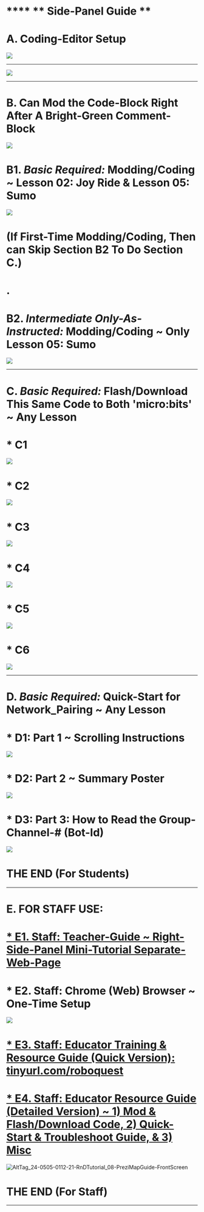 <!---  ![AltTag](24-0325-2140-Makecode-ClickToCloseSidePanel-2024-03-25_21-40-43.png) --->
<!--- add suffix '?raw=true' --->

# **** ** Side-Panel Guide ** 

# A. Coding-Editor Setup
![](https://github.com/jasonc1025-333/24-0214-0310-rq100-onecode-bot_controller-beginner-final/blob/master/2024-07-09_19-45-36-CloseLeftSidePanel.png?raw=true)
<!--- Need following dummy blank line above for this upcoming divider_line to work --->

--- 
![](https://github.com/jasonc1025-333/24-0214-0310-rq100-onecode-bot_controller-beginner-final/blob/master/2024-07-09_19-53-03B-CloseRightSidePanel.png?raw=true)
<!--- Need following dummy blank line above for this upcoming divider_line to work --->

--- 

# B. Can Mod the Code-Block Right After A Bright-Green Comment-Block
![](https://github.com/jasonc1025-333/24-0214-0310-rq100-onecode-bot_controller-beginner-final/blob/master/11i-Media-24-0710-1300/2024-07-12_06-52-01.png-LookForBrightGreenComment_Block.png?raw=true)
# B1. ___Basic Required:___ Modding/Coding ~ Lesson 02: Joy Ride & Lesson 05: Sumo
![](https://github.com/jasonc1025-333/24-0214-0310-rq100-onecode-bot_controller-beginner-final/blob/master/11i-Media-24-0710-1300/2024-07-09_19-07-46-EasyToCode-FastToDrive-ModGroupChannelNum-02.png?raw=true)
# (If First-Time Modding/Coding, Then can Skip Section B2 To Do Section C.)
# .
# B2. ___Intermediate Only-As-Instructed:___ Modding/Coding ~ Only Lesson 05: Sumo
![](https://github.com/jasonc1025-333/24-0214-0310-rq100-onecode-bot_controller-beginner-final/blob/master/11i-Media-24-0710-1300/2024-07-12_06-41-19-Moddable_ServoMotor_PowerPercent-V2Pt1.png?raw=true)

<!--- Need following dummy blank line above for this upcoming divider_line to work --->

---

# C. ___Basic Required:___ Flash/Download This Same Code to Both 'micro:bits' ~ Any Lesson

# * C1
![](https://github.com/jasonc1025-333/24-0214-0310-rq100-onecode-bot_controller-beginner-final/blob/master/11i-Media-24-0710-1300/2024-07-10_07-28-01-FlashDownloadToController_Joystick-02.png?raw=true)

# * C2
![](https://github.com/jasonc1025-333/24-0214-0310-rq100-onecode-bot_controller-beginner-final/blob/master/11i-Media-24-0710-1300/2024-07-09_19-33-36-StartFlashDownloadWithSaveButton.png?raw=true)

# * C3
![](https://github.com/jasonc1025-333/24-0214-0310-rq100-onecode-bot_controller-beginner-final/blob/master/2024-03-02_06-13-17.png?raw=true)

# * C4
![](https://github.com/jasonc1025-333/24-0214-0310-rq100-onecode-bot_controller-beginner-final/blob/master/11i-Media-24-0710-1300/2024-07-08_12-26-45-FlashDownladToMicrobitAsUsbDrive-02.png?raw=true)

# * C5
<!-- Settle for lower resolution than this for more time-duration potential: ![](https://github.com/jasonc1025-333/24-0214-0310-rq100-onecode-bot_controller-beginner-final/blob/master/11i-Media-24-0710-1300/24-0711-1500-B100-BotCode-Flash_Download-Img_090323-0326-1310-FlashingOnly-ForGifUnder25Mb-720p-2pt5sec.gif?raw=true)
-->
![](https://github.com/jasonc1025-333/24-0214-0310-rq100-onecode-bot_controller-beginner-final/blob/master/11i-Media-24-0710-1300/24-0711-1500A-B100-BotCode-Flash_Download-Img_090323-0326-1310-FlashingOnly-ForGifUnder25Mb-5sec-640x360.gif?raw=true)

# * C6
![](https://github.com/jasonc1025-333/24-0214-0310-rq100-onecode-bot_controller-beginner-final/blob/master/11i-Media-24-0710-1300/2024-07-10_07-34-56-FlashDownloadToBot-02.png?raw=true)

<!--- Need following dummy blank line above for this upcoming divider_line to work --->

---

# D. ___Basic Required:___ Quick-Start for Network_Pairing ~ Any Lesson

# * D1: Part 1 ~ Scrolling Instructions
![](https://github.com/jasonc1025-333/24-0214-0310-rq100-onecode-bot_controller-beginner-final/blob/master/11i-Media-24-0710-1300/24-0719-0630-Rq100-NetworkPairing-StartupScrollingText-Gif-480x240-ClipSpeed_1pt5-03.gif?raw=true)

# * D2: Part 2 ~ Summary Poster
![](https://github.com/jasonc1025-333/24-0214-0310-rq100-onecode-bot_controller-beginner-final/blob/master/11i-Media-24-0710-1300/2024-07-15_07-17-04-NetworkPair-Startup_Poster-325x500.png?raw=true)

# * D3: Part 3: How to Read the Group-Channel-# (Bot-Id) 
![](https://github.com/jasonc1025-333/24-0214-0310-rq100-onecode-bot_controller-beginner-final/blob/master/11i-Media-24-0710-1300/2024-07-10_07-05-19-DriverDiagnosticDashboard-GroupChannelNumber.png?raw=true)

# THE END (For Students)
<!--- Need following dummy blank line above for this upcoming divider_line to work --->

---
# E. FOR STAFF USE:

# [* E1. Staff: Teacher-Guide ~ Right-Side-Panel Mini-Tutorial Separate-Web-Page ](https://jasonc1025-333.github.io/24-0214-0310-rq100-onecode-bot_controller-beginner-final/)

# * E2. Staff: Chrome (Web) Browser ~ One-Time Setup 
![](https://github.com/jasonc1025-333/24-0214-0310-rq100-onecode-bot_controller-beginner-final/blob/master/11i-Media-24-0710-1300/2024-07-08_12-24-16-ChromeBrowser-OneTimeSetup.png?raw=true)

# [* E3. Staff: Educator Training & Resource Guide (Quick Version): tinyurl.com/roboquest](https://sites.google.com/warriorlife.net/roboquest/home#h.qlnqac9aiv20)

# [* E4. Staff: Educator Resource Guide (Detailed Version) ~ 1) Mod & Flash/Download Code, 2) Quick-Start & Troubleshoot Guide, & 3) Misc](https://prezi.com/view/FAS9L5Lf4o6THzCeSVEs/)
![AltTag_24-0505-0112-21-RnDTutorial_08-PreziMapGuide-FrontScreen](https://github.com/jasonc1025-333/24-0214-0310-rq100-onecode-bot_controller-beginner-final/blob/master/24-0505-0112-21-RnDTutorial_08-PreziMapGuide-FrontScreen.png?raw=true)

# THE END (For Staff)


<!--- Need following dummy blank line above for this upcoming divider_line to work --->

---
